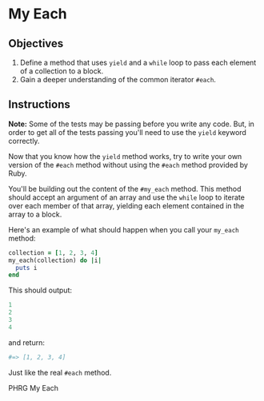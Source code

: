 # My Each

## Objectives

1. Define a method that uses `yield` and a `while` loop to pass each element of a collection to a block.
2. Gain a deeper understanding of the common iterator `#each`.

## Instructions

**Note:** Some of the tests may be passing before you write any code. But, in order to get all of the tests passing you'll need to use the `yield` keyword correctly.

Now that you know how the `yield` method works, try to write your own version of the `#each` method without using the `#each` method provided by Ruby.

You'll be building out the content of the `#my_each` method. This method should accept an argument of an array and use the `while` loop to iterate over each member of that array, yielding each element contained in the array to a block.

Here's an example of what should happen when you call your `my_each` method:

```ruby
collection = [1, 2, 3, 4]
my_each(collection) do |i|
  puts i
end
```

This should output:

```ruby
1
2
3
4
```

and return:

```ruby
#=> [1, 2, 3, 4]
```

Just like the real `#each` method.
<p data-visibility='hidden'>PHRG My Each</p>